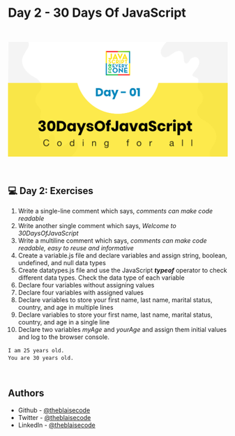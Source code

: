 # Day 2 - 30 Days Of JavaScript

<br/>

![30days of js](https://github.com/Asabeneh/30-Days-Of-JavaScript/blob/master/images/day_1_1.png)

<br/>

## 💻 Day 2: Exercises

1. Write a single-line comment which says, _comments can make code readable_
2. Write another single comment which says, _Welcome to 30DaysOfJavaScript_
3. Write a multiline comment which says, _comments can make code readable, easy to reuse_ _and informative_
4. Create a variable.js file and declare variables and assign string, boolean, undefined, and null data types
5. Create datatypes.js file and use the JavaScript **_typeof_** operator to check different data types. Check the data type of each variable
6. Declare four variables without assigning values
7. Declare four variables with assigned values
8. Declare variables to store your first name, last name, marital status, country, and age in multiple lines
9. Declare variables to store your first name, last name, marital status, country, and age in a single line
10.   Declare two variables _myAge_ and _yourAge_ and assign them initial values and log to the browser console.

```sh
I am 25 years old.
You are 30 years old.
```

<br/>

## Authors

-  Github - [@theblaisecode](https://github.com/theblaisecode)
-  Twitter - [@theblaisecode](https://twitter.com/theblaisecode)
-  LinkedIn - [@theblaisecode](https://www.linkedin.com/in/theblaisecode)
